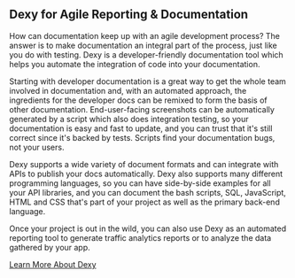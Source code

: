 ## Dexy for Agile Reporting & Documentation

How can documentation keep up with an agile development process? The answer is to make documentation an integral part of the process, just like you do with testing. Dexy is a developer-friendly documentation tool which helps you automate the integration of code into your documentation.

Starting with developer documentation is a great way to get the whole team involved in documentation and, with an automated approach, the ingredients for the developer docs can be remixed to form the basis of other documentation. End-user-facing screenshots can be automatically generated by a script which also does integration testing, so your documentation is easy and fast to update, and you can trust that it's still correct since it's backed by tests. Scripts find your documentation bugs, not your users.

Dexy supports a wide variety of document formats and can integrate with APIs to publish your docs automatically. Dexy also supports many different programming languages, so you can have side-by-side examples for all your API libraries, and you can document the bash scripts, SQL, JavaScript, HTML and CSS that's part of your project as well as the primary back-end language.

Once your project is out in the wild, you can also use Dexy as an automated reporting tool to generate traffic analytics reports or to analyze the data gathered by your app.

<a href="/docs" class="button dark huge">Learn More About Dexy</a>

